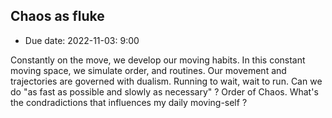 ## Chaos as fluke

- Due date: 2022-11-03: 9:00

Constantly on the move, we develop our moving habits. In this constant moving space, we simulate order, and routines.
Our movement and trajectories are governed with dualism. Running to wait, wait to run. Can we do "as fast as possible and slowly as necessary" ?
Order of Chaos. What's the condradictions that influences my daily moving-self ?
